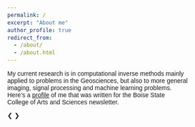 ```yaml
---
permalink: /
excerpt: "About me"
author_profile: true
redirect_from: 
  - /about/
  - /about.html
---
```

<html>
<head>
<meta name="viewport" content="width=device-width, initial-scale=1">
<style>
* {box-sizing: border-box}
body {font-family: Verdana, sans-serif; margin:0}
.mySlides {display: none}
img {vertical-align: middle;}

/* Slideshow container */
.slideshow-container {
  max-width: 500px;
  position: relative;
  margin: auto;
}

/* Next & previous buttons */
.prev, .next {
  cursor: pointer;
  position: absolute;
  top: 50%;
  width: auto;
  padding: 16px;
  margin-top: -22px;
  color: white;
  font-weight: bold;
  font-size: 18px;
  transition: 0.6s ease;
  border-radius: 0 3px 3px 0;
  user-select: none;
}

/* Position the "next button" to the right */
.next {
  right: 0;
  border-radius: 3px 0 0 3px;
}

/* On hover, add a black background color with a little bit see-through */
.prev:hover, .next:hover {
  background-color: rgba(0,0,0,0.8);
}

/* Caption text */
.text {
  color: #f2f2f2;
  font-size: 15px;
  padding: 8px 12px;
  position: absolute;
  bottom: 8px;
  width: 100%;
  text-align: center;
}

/* Number text (1/3 etc) */
.numbertext {
  color: #f2f2f2;
  font-size: 12px;
  padding: 8px 12px;
  position: absolute;
  top: 0;
}

/* The dots/bullets/indicators */
.dot {
  cursor: pointer;
  height: 15px;
  width: 15px;
  margin: 0 2px;
  background-color: #bbb;
  border-radius: 50%;
  display: inline-block;
  transition: background-color 0.6s ease;
}

.active, .dot:hover {
  background-color: #717171;
}

/* Fading animation */
.fade {
  -webkit-animation-name: fade;
  -webkit-animation-duration: 1.5s;
  animation-name: fade;
  animation-duration: 1.5s;
}

@-webkit-keyframes fade {
  from {opacity: .4}
  to {opacity: 1}
}

@keyframes fade {
  from {opacity: .4}
  to {opacity: 1}
}

/* On smaller screens, decrease text size */
@media only screen and (max-width: 300px) {
  .prev, .next,.text {font-size: 11px}
}
</style>
</head>
<body>

<p>My current research is in computational inverse methods mainly applied to problems in the Geosciences, but also to more general imaging, signal processing and machine learning problems.  Here’s a <a href="https://jodimead.github.io/files/COAS_article.pdf">profile</a> of me that was written for the Boise State College of Arts and Sciences newsletter. </p>

<div class="slideshow-container">

<div class="mySlides fade">
       <img src="../images/inCCP.png" alt="in CCP" style="width:100%;">
          </div>
          
<div class="mySlides fade">
      <center>  <img src="../images/mathbldg.jpg" alt="math building" style="width:100%;">
      <figcaption>Mathematics Building at Boise State</figcaption> </center>
          </div>
          
<div class="mySlides fade">
  <img src="../images/computing.png" alt="Computing program" style="width:100%;">
  <figcaption><a href="https://boisestate.edu/computing">boisestate.edu/computing</a></figcaption>
</div>

<div class="mySlides fade">
  <img src="../images/conductivity.png" alt="ERT and GPR Part 2" style="width:100%;">
  <figcaption>Domenzain et al, Geophysics, 2020 </figcaption>
</div>

<div class="mySlides fade">
  <center> <img src="../images/laplace_as_chi_2.png" alt="TV Chi2" width="341px" height="385px">
<figcaption>Mead, Inv. Prob. Imag., 2020 </figcaption> </center>
</div>

<div class="mySlides fade">
 <img src="../images/reg_choices.png" alt="Identifying structure" style="width:100%;">
 <figcaption>Hetrick, Inv. Prob. Sci. Eng., 2018</figcaption>
</div>

<div class="mySlides fade">
<img src="../images/mores.jpg" alt="Identifying structure" style="width:100%;">
  <figcaption>Chago's <a href="https://www.avyscience.com/">avalanche course</a></figcaption>
</div>

<div class="mySlides fade">
<img src="../images/sawtooths.jpg" alt="Identifying structure" style="width:100%;">
 <figcaption>Mountain biking in Sawtooths</figcaption>
</div>

<div class="mySlides fade">
<img src="../images/wasatch.jpg" alt="Identifying structure" style="width:60%;">
 <figcaption>Snowboarding in Wasatch</figcaption>
</div>

<div class="mySlides fade">
<img src="../images/melanie.jpg" alt="Identifying structure" style="width:60%;">
 <figcaption>Melanie</figcaption>
</div>

<a class="prev" onclick="plusSlides(-1)">&#10094;</a>
<a class="next" onclick="plusSlides(1)">&#10095;</a>

</div>
<br>

<div style="text-align:center">
  <span class="dot" onclick="currentSlide(1)"></span>
  <span class="dot" onclick="currentSlide(2)"></span>
  <span class="dot" onclick="currentSlide(3)"></span>
  <span class="dot" onclick="currentSlide(4)"></span>
  <span class="dot" onclick="currentSlide(5)"></span>
  <span class="dot" onclick="currentSlide(6)"></span>
  <span class="dot" onclick="currentSlide(7)"></span>
  <span class="dot" onclick="currentSlide(8)"></span>
  <span class="dot" onclick="currentSlide(9)"></span>
  <span class="dot" onclick="currentSlide(10)"></span>
</div>

<script>
var slideIndex = 1;
showSlides(slideIndex);

function plusSlides(n) {
  showSlides(slideIndex += n);
}

function currentSlide(n) {
  showSlides(slideIndex = n);
}

function showSlides(n) {
  var i;
  var slides = document.getElementsByClassName("mySlides");
  var dots = document.getElementsByClassName("dot");
  if (n > slides.length) {slideIndex = 1}
  if (n < 1) {slideIndex = slides.length}
  for (i = 0; i < slides.length; i++) {
      slides[i].style.display = "none";
  }
  for (i = 0; i < dots.length; i++) {
      dots[i].className = dots[i].className.replace(" active", "");
  }
  slides[slideIndex-1].style.display = "block";
  dots[slideIndex-1].className += " active";
}
</script>

</body>
</html>
 
